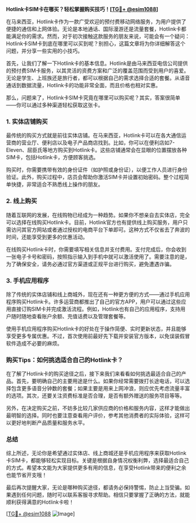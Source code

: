 **Hotlink卡SIM卡在哪买？轻松掌握购买技巧！[[TG💪+ @esim1088](https://t.me/s/esim1088)]**

在马来西亚，Hotlink卡作为一款广受欢迎的预付费移动网络服务，为用户提供了便捷的通信和上网体验。无论是本地通话、国际漫游还是流量套餐，Hotlink卡都能满足你的需求。然而，对于初次接触这款服务的朋友来说，可能会有一个疑问：Hotlink卡SIM卡到底在哪里可以买到呢？别担心，这篇文章将为你详细解答这个问题，并分享一些实用的小技巧。

首先，让我们了解一下Hotlink卡的基本信息。Hotlink是由马来西亚电信公司提供的预付费SIM卡服务，以其灵活的资费方案和广泛的覆盖范围而受到用户的喜爱。无论是学生、上班族还是旅行者，都可以根据自己的需求选择合适的套餐。从语音通话到数据流量，Hotlink卡的功能非常全面，而且价格也相对实惠。

那么，问题来了，Hotlink卡SIM卡究竟在哪里可以购买呢？其实，答案很简单——你可以通过多种渠道轻松获取这张卡。

### 1. 实体店铺购买

最传统的购买方式就是前往实体店铺。在马来西亚，Hotlink卡可以在各大通信运营商的营业厅、便利店以及电子产品商店找到。比如，你可以在便利店如7-Eleven、屈臣氏等地方购买到Hotlink卡。这些店铺通常会在显眼的位置摆放各种SIM卡，包括Hotlink卡，方便顾客挑选。

购买时，你需要携带有效的身份证件（如护照或身份证），以便工作人员进行身份验证。此外，购买过程中，店员会帮助你激活SIM卡并设置初始密码。整个过程简单快捷，非常适合不熟悉线上操作的朋友。

### 2. 线上购买

随着互联网的发展，在线购物已经成为一种趋势。如果你不想亲自去实体店，完全可以选择在线购买Hotlink卡。目前，Hotlink官方也有提供线上购买服务，用户只需访问其官方网站或者通过授权的电商平台下单即可。这种方式不仅省去了奔波的时间，还能享受到更多的优惠活动。

在线购买Hotlink卡时，你需要填写相关信息并支付费用。支付完成后，你会收到一张电子卡号和密码，按照指示输入到手机中就可以激活使用了。需要注意的是，为了确保安全，请务必通过官方渠道或正规平台进行购买，避免遭遇诈骗。

### 3. 手机应用程序

除了传统的实体店铺和线上商城外，现在还有一种更方便的方式——通过手机应用程序购买Hotlink卡。许多运营商都推出了自己的官方APP，用户可以通过这些应用直接订购SIM卡并完成激活流程。例如，Hotlink也有自己的应用程序，支持用户随时随地查看账户余额、充值话费以及管理套餐等。

使用手机应用程序购买Hotlink卡的好处在于操作简便、实时更新状态，并且能够享受更多专属优惠。不过，首次使用前最好先下载并安装官方版本，以免误装假冒软件造成不必要的麻烦。

### 购买Tips：如何挑选适合自己的Hotlink卡？

在了解了Hotlink卡的购买途径之后，接下来我们来看看如何挑选最适合自己的产品。首先，要明确自己的主要用途是什么。如果你经常需要拨打长途电话，可以选择包含更多语音分钟数的套餐；如果主要是用来上网冲浪，则应优先考虑流量丰富的选项。其次，还要关注资费标准是否合理，是否有额外赠送的服务项目等等。

另外，在决定购买之前，不妨多比较几家供应商的价格和服务内容，这样才能做出最明智的选择。同时也要注意查看用户评价，参考其他消费者的实际体验，这样可以更好地判断产品质量和服务水平。

### 总结

综上所述，无论你是希望通过实体店、线上商城还是手机应用程序来获取Hotlink卡SIM卡，都能够轻松实现目标。关键是根据自身情况权衡利弊，选择最适合自己的方式。希望本文能为大家提供更多有用的信息，在享受Hotlink带来的便利之余也能节省开支哦！

最后再次提醒大家，无论是哪种购买途径，都请务必保持警惕，防止上当受骗。如果遇到任何问题，随时可以联系客服寻求帮助。相信只要掌握了正确的方法，就能顺利获得满意的Hotlink卡啦！

[[TG💪+ @esim1088](https://t.me/s/esim1088) ![Image](https://i.postimg.cc/4NQfJmqS/Snipaste-2025-05-13-00-14-12.png)]